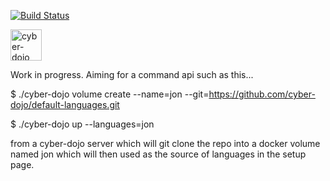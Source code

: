 [![Build Status](https://travis-ci.org/cyber-dojo/web.svg?branch=master)](https://travis-ci.org/cyber-dojo/web)

<img src="https://raw.githubusercontent.com/cyber-dojo/web/master/public/images/home_page_logo.png" alt="cyber-dojo yin/yang logo" width="50px" height="50px"/>

Work in progress. Aiming for a command api such as this...

$ ./cyber-dojo volume create --name=jon --git=https://github.com/cyber-dojo/default-languages.git

$ ./cyber-dojo up --languages=jon

from a cyber-dojo server which will git clone the repo into a docker volume
named jon which will then used as the source of languages in the setup page.

